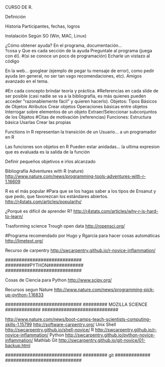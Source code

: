 CURSO DE R.

Definición

Historia 
  Participantes, fechas, logros

Instalación
  Según SO (Win, MAC, Linux)

¿Cómo obtener ayuda?
  En el programa, documentación...  
    ?cosa y Que es cada sección de la ayuda
    Preguntale al programa (juega con él).
    #(si se conoce un poco de programación) Echarle un vistazo al código 
  
  En la web... googlear (ejemplo de pegar tu mensaje de error), como pedir ayuda (en general, no ser tan vago recomendaciones, etc).
  Amigos avanzado en el tema.
  
#En cada concepto brindar teoría y práctica.
#Referencias en cada slide de ser posible (casi nadie se va a la bibliografía, es más quienes pueden acceder "razonablemente fácil" y quieren hacerlo).
Objetos:
  Tipos Básicos de Objetos
    Atributos
    Crear objetos
    Operaciones básicas entre objetos
    Interrogar sobre elementos de un objeto
    Extraer/Seleccionar subconjuntos de los Objetos
#Citas de motivación (referencias)
Funciones:
  Estructura básica
  Usarlas
  Crear las propias


Functions in R representan la transición de un Usuario... a un programador en R

Las funciones son objetos en R
  Pueden estar anidadas...  la ultima expresion que es evaluada es la salida de la función


Definir pequeños objetivos e irlos alcanzado



Bibliografía
Adventures with R (nature)
http://www.nature.com/news/programming-tools-adventures-with-r-1.16609

R es el más popular 
#Para que se los hagas saber a los tipos de Ensanut y que pedo, que favorezcan los estándares abiertos.
http://r4stats.com/articles/popularity/

¿Porqué es difícil de aprender R?
http://r4stats.com/articles/why-r-is-hard-to-learn/


Trasforming science Trough open data
http://ropensci.org/

#Programa recomendado por Hugo y Rgarcía para hacer cosas automáticas 
http://limetext.org/

Recurso de carpentry
http://swcarpentry.github.io/r-novice-inflammation/

############################
#########PYTHON#############
############################

Cosas de Ciencia para Python
http://www.scipy.org/

Recursos segun Nature
http://www.nature.com/news/programming-pick-up-python-1.16833


############################
######### MOZILLA SCIENCE #############
############################

http://www.nature.com/news/boot-camps-teach-scientists-computing-skills-1.15799
http://software-carpentry.org/
  Unix Shell http://swcarpentry.github.io/shell-novice/
  R http://swcarpentry.github.io/r-novice-inflammation/
  Python http://swcarpentry.github.io/python-novice-inflammation/
  Mathlab
  Git http://swcarpentry.github.io/git-novice/01-backup.html


############################
######### git #############
############################
